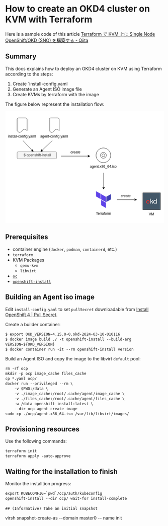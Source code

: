 # How to create an OKD4 cluster on KVM with Terraform

Here is a sample code of this article [Terraform で KVM 上に Single Node OpenShift/OKD (SNO) を構築する - Qiita](https://qiita.com/sawa2d2/items/45eda993ccd1c54e6fcd)

## Summary
This docs explains how to deploy an OKD4 cluster on KVM using Terraform according to the steps:

1. Create `install-config.yaml
1. Generate an Agent ISO image file
1. Create KVMs by terraform with the image

The figure below represent the installation flow:

![Agent based installation](./images/agent-based-installation.drawio.png)

## Prerequisites
- container engine (`docker`, `podman`, `containerd`, etc.)
- `terraform`
- KVM Packages
  - `qemu-kvm`
  - `libvirt`
- [`oc`](https://github.com/okd-project/okd/releases)
- [`openshift-install`](https://github.com/okd-project/okd/releases)

## Building an Agent iso image
Edit `install-config.yaml` to set `pullSecret` downloadable from [Install OpenShift 4 | Pull Secret](https://console.redhat.com/openshift/install/pull-secret).

Create a builder container:
```
$ export OKD_VERSION=4.15.0-0.okd-2024-03-10-010116
$ docker image build ./ -t openshift-install --build-arg VERSION=${OKD_VERSION}
$ docker container run -it --rm openshift-install version
```

Build an Agent ISO and copy the image to the libvirt `default` pool:
```
rm -rf ocp
mkdir -p ocp image_cache files_cache
cp *.yaml ocp/
docker run --privileged --rm \
    -v $PWD:/data \
    -v ./image_cache:/root/.cache/agent/image_cache \
    -v ./files_cache:/root/.cache/agent/files_cache \
    -w /data openshift-install:latest \
    --dir ocp agent create image
sudo cp ./ocp/agent.x86_64.iso /var/lib/libvirt/images/
```

## Provisioning resources
Use the following commands:
```
terraform init
terraform apply -auto-approve
```

## Waiting for the installation to finish
Monitor the installtion progress:
```
export KUBECONFIG=`pwd`/ocp/auth/kubeconfig
openshift-install --dir ocp/ wait-for install-complete

## (Informative) Take an initial snapshot
```
virsh snapshot-create-as --domain master0 -- name init
```

